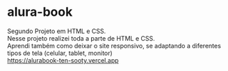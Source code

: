 # alura-book
Segundo Projeto em HTML e CSS.</br>
Nesse projeto realizei toda a parte de HTML e CSS.</br>
Aprendi também como deixar o site responsivo, se adaptando a diferentes tipos de tela (celular, tablet, monitor)</br>
https://alurabook-ten-sooty.vercel.app
